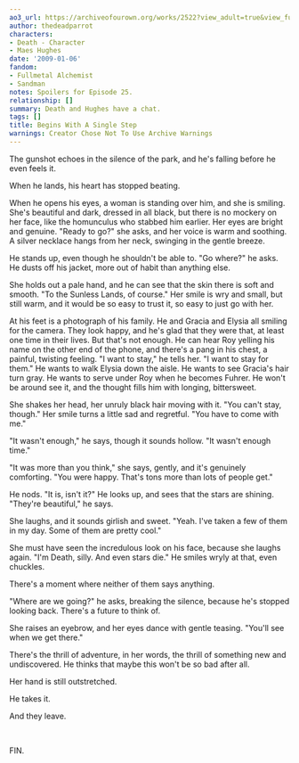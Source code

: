 ```yaml
---
ao3_url: https://archiveofourown.org/works/2522?view_adult=true&view_full_work=true
author: thedeadparrot
characters:
- Death - Character
- Maes Hughes
date: '2009-01-06'
fandom:
- Fullmetal Alchemist
- Sandman
notes: Spoilers for Episode 25.
relationship: []
summary: Death and Hughes have a chat.
tags: []
title: Begins With A Single Step
warnings: Creator Chose Not To Use Archive Warnings
---
```


The gunshot echoes in the silence of the park, and he's falling before he even feels it.

When he lands, his heart has stopped beating.

When he opens his eyes, a woman is standing over him, and she is smiling. She's beautiful and dark, dressed in all black, but there is no mockery on her face, like the homunculus who stabbed him earlier. Her eyes are bright and genuine. "Ready to go?" she asks, and her voice is warm and soothing. A silver necklace hangs from her neck, swinging in the gentle breeze.

He stands up, even though he shouldn't be able to. "Go where?" he asks. He dusts off his jacket, more out of habit than anything else.

She holds out a pale hand, and he can see that the skin there is soft and smooth. "To the Sunless Lands, of course." Her smile is wry and small, but still warm, and it would be so easy to trust it, so easy to just go with her.

At his feet is a photograph of his family. He and Gracia and Elysia all smiling for the camera. They look happy, and he's glad that they were that, at least one time in their lives. But that's not enough. He can hear Roy yelling his name on the other end of the phone, and there's a pang in his chest, a painful, twisting feeling. "I want to stay," he tells her. "I want to stay for them." He wants to walk Elysia down the aisle. He wants to see Gracia's hair turn gray. He wants to serve under Roy when he becomes Fuhrer. He won't be around see it, and the thought fills him with longing, bittersweet.

She shakes her head, her unruly black hair moving with it. "You can't stay, though." Her smile turns a little sad and regretful. "You have to come with me."

"It wasn't enough," he says, though it sounds hollow. "It wasn't enough time."

"It was more than you think," she says, gently, and it's genuinely comforting. "You were happy. That's tons more than lots of people get."

He nods. "It is, isn't it?" He looks up, and sees that the stars are shining. "They're beautiful," he says.

She laughs, and it sounds girlish and sweet. "Yeah. I've taken a few of them in my day. Some of them are pretty cool."

She must have seen the incredulous look on his face, because she laughs again. "I'm Death, silly. And even stars die." He smiles wryly at that, even chuckles.

There's a moment where neither of them says anything.

"Where are we going?" he asks, breaking the silence, because he's stopped looking back. There's a future to think of.

She raises an eyebrow, and her eyes dance with gentle teasing. "You'll see when we get there."

There's the thrill of adventure, in her words, the thrill of something new and undiscovered. He thinks that maybe this won't be so bad after all.

Her hand is still outstretched.

He takes it.

And they leave.

 

FIN.